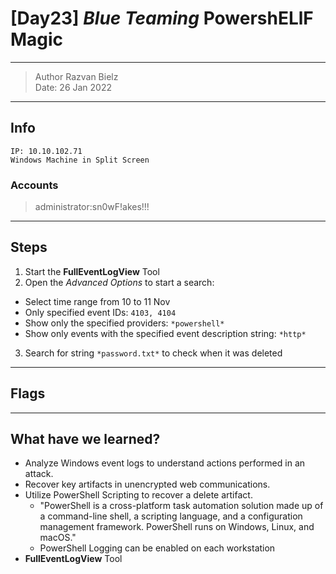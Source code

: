 # [Day23] *Blue Teaming* PowershELlF Magic 

-------------

> Author Razvan Bielz \
> Date: 26 Jan 2022

--------------

## Info

`IP: 10.10.102.71`  
`Windows Machine in Split Screen`

### Accounts

> administrator:sn0wF!akes!!!

--------------

## Steps

1. Start the **FullEventLogView** Tool
2. Open the *Advanced Options* to start a search:
  - Select time range from 10 to 11 Nov
  - Only specified event IDs: `4103, 4104`  
  - Show only the specified providers: `*powershell*`
  - Show only events with the specified event description string: `*http*`
3. Search for string `*password.txt*` to check when it was deleted

--------------

## Flags

--------------

## What have we learned?

- Analyze Windows event logs to understand actions performed in an attack.
- Recover key artifacts in unencrypted web communications. 
- Utilize PowerShell Scripting to recover a delete artifact. 
  - "PowerShell is a cross-platform task automation solution made up of a command-line shell, a scripting language, and a configuration management framework. PowerShell runs on Windows, Linux, and macOS."
  - PowerShell Logging can be enabled on each workstation
- **FullEventLogView** Tool
